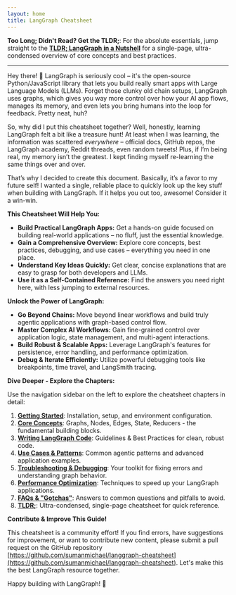 ```yaml
---
layout: home
title: LangGraph Cheatsheet
---
```


**Too Long; Didn't Read? Get the TLDR;**: For the absolute essentials, jump straight to the [**TLDR; LangGraph in a Nutshell**](/cheatsheet/tldr/) for a single-page, ultra-condensed overview of core concepts and best practices.

---

Hey there! 👋 LangGraph is seriously cool – it's the open-source Python/JavaScript library that lets you build really smart apps with Large Language Models (LLMs). Forget those clunky old chain setups, LangGraph uses graphs, which gives you way more control over how your AI app flows, manages its memory, and even lets you bring humans into the loop for feedback. Pretty neat, huh?

So, why did I put this cheatsheet together? Well, honestly, learning LangGraph felt a bit like a treasure hunt! At least when I was learning, the information was scattered _everywhere_ – official docs, GitHub repos, the LangGraph academy, Reddit threads, even random tweets! Plus, if I’m being real, my memory isn’t the greatest. I kept finding myself re-learning the same things over and over.

That’s why I decided to create this document. Basically, it’s a favor to my future self! I wanted a single, reliable place to quickly look up the key stuff when building with LangGraph. If it helps you out too, awesome! Consider it a win-win.

**This Cheatsheet Will Help You:**

- **Build Practical LangGraph Apps:** Get a hands-on guide focused on building real-world applications – no fluff, just the essential knowledge.
- **Gain a Comprehensive Overview:** Explore core concepts, best practices, debugging, and use cases – everything you need in one place.
- **Understand Key Ideas Quickly:** Get clear, concise explanations that are easy to grasp for both developers and LLMs.
- **Use it as a Self-Contained Reference:** Find the answers you need right here, with less jumping to external resources.

**Unlock the Power of LangGraph:**

- **Go Beyond Chains:** Move beyond linear workflows and build truly agentic applications with graph-based control flow.
- **Master Complex AI Workflows:** Gain fine-grained control over application logic, state management, and multi-agent interactions.
- **Build Robust & Scalable Apps:** Leverage LangGraph's features for persistence, error handling, and performance optimization.
- **Debug & Iterate Efficiently:** Utilize powerful debugging tools like breakpoints, time travel, and LangSmith tracing.

**Dive Deeper - Explore the Chapters:**

Use the navigation sidebar on the left to explore the cheatsheet chapters in detail:

1.  [**Getting Started**](/cheatsheet/getting-started/): Installation, setup, and environment configuration.
2.  [**Core Concepts**](/cheatsheet/core-concepts/): Graphs, Nodes, Edges, State, Reducers - the fundamental building blocks.
3.  [**Writing LangGraph Code**](/cheatsheet/writing-langgraph-code/): Guidelines & Best Practices for clean, robust code.
4.  [**Use Cases & Patterns**](/cheatsheet/use-cases-patterns/): Common agentic patterns and advanced application examples.
5.  [**Troubleshooting & Debugging**](/cheatsheet/troubleshooting-debugging/): Your toolkit for fixing errors and understanding graph behavior.
6.  [**Performance Optimization**](/cheatsheet/performance-optimization/): Techniques to speed up your LangGraph applications.
7.  [**FAQs & "Gotchas"**](/cheatsheet/faqs-gotchas/): Answers to common questions and pitfalls to avoid.
8.  [**TLDR;**](/cheatsheet/tldr/): Ultra-condensed, single-page cheatsheet for quick reference.

**Contribute & Improve This Guide!**

This cheatsheet is a community effort! If you find errors, have suggestions for improvement, or want to contribute new content, please submit a pull request on the GitHub repository [https://github.com/sumanmichael/langgraph-cheatsheet](https://github.com/sumanmichael/langgraph-cheatsheet). Let's make this the best LangGraph resource together.

Happy building with LangGraph! 🚀
